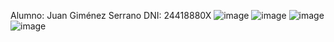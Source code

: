 Alumno: Juan Giménez Serrano
DNI: 24418880X
![image](https://github.com/user-attachments/assets/99bcce99-62fd-4055-a0f7-e67bd793d831)
![image](https://github.com/user-attachments/assets/71f629db-a83f-447d-894a-164052036fa2)
![image](https://github.com/user-attachments/assets/daf3739c-149a-4d43-94bb-d8c612cac3f7)
![image](https://github.com/user-attachments/assets/5842cb48-b942-46b3-9e73-1de07e4501b4)
